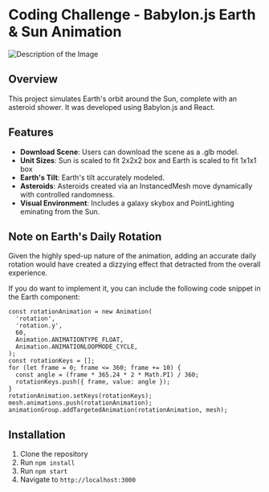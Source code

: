 # Coding Challenge - Babylon.js Earth & Sun Animation 

![Description of the Image](./public/images/project_image.jpg)

## Overview
This project simulates Earth's orbit around the Sun, complete with an asteroid shower. It was developed using Babylon.js and React.

## Features
- **Download Scene**: Users can download the scene as a .glb model.
- **Unit Sizes**: Sun is scaled to fit 2x2x2 box and Earth is scaled to fit 1x1x1 box
- **Earth's Tilt**: Earth's tilt accurately modeled.
- **Asteroids**: Asteroids created via an InstancedMesh move dynamically with controlled randomness.
- **Visual Environment**: Includes a galaxy skybox and PointLighting eminating from the Sun.


## Note on Earth's Daily Rotation

Given the highly sped-up nature of the animation, adding an accurate daily rotation would have created a dizzying effect that detracted from the overall experience.

If you do want to implement it, you can include the following code snippet in the Earth component:

```// Earth's daily rotation animation
const rotationAnimation = new Animation(
  'rotation',
  'rotation.y',
  60,
  Animation.ANIMATIONTYPE_FLOAT,
  Animation.ANIMATIONLOOPMODE_CYCLE,
);
const rotationKeys = [];
for (let frame = 0; frame <= 360; frame += 10) { 
  const angle = (frame * 365.24 * 2 * Math.PI) / 360;
  rotationKeys.push({ frame, value: angle });
}
rotationAnimation.setKeys(rotationKeys);
mesh.animations.push(rotationAnimation);
animationGroup.addTargetedAnimation(rotationAnimation, mesh);
```

## Installation
1. Clone the repository
2. Run `npm install`
3. Run `npm start`
4. Navigate to `http://localhost:3000`